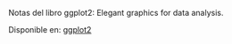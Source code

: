 Notas del libro ggplot2: Elegant graphics for data analysis.

Disponible en: [ggplot2](https://ggplot2-book.org)

